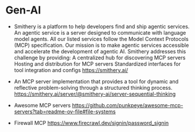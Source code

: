 # Gen-AI

- Smithery is a platform to help developers find and ship agentic services. An agentic service is a server designed to communicate with language model agents. All our listed services follow the Model Context Protocols (MCP) specification. Our mission is to make agentic services accessible and accelerate the development of agentic AI. Smithery addresses this challenge by providing:
A centralized hub for discovering MCP servers
Hosting and distribution for MCP servers
Standardized interfaces for tool integration and configs
https://smithery.ai/

- An MCP server implementation that provides a tool for dynamic and reflective problem-solving through a structured thinking process.
https://smithery.ai/server/@smithery-ai/server-sequential-thinking

- Awesome MCP servers
https://github.com/punkpeye/awesome-mcp-servers?tab=readme-ov-file#file-systems

- Firewall MCP
https://www.firecrawl.dev/signin/password_signin
